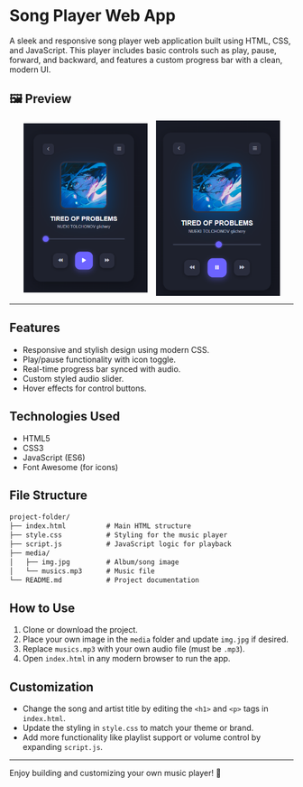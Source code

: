 # Song Player Web App

A sleek and responsive song player web application built using HTML, CSS, and JavaScript. This player includes basic controls such as play, pause, forward, and backward, and features a custom progress bar with a clean, modern UI.

## 🖼 Preview

<div style="display: flex; gap: 15px; flex-wrap: wrap; justify-content: center; align-items: center;">
  <img src="look/start.png" width="220"/>
  <img src="look/play.png" width="220"/>
</div>

---

## Features

- Responsive and stylish design using modern CSS.
- Play/pause functionality with icon toggle.
- Real-time progress bar synced with audio.
- Custom styled audio slider.
- Hover effects for control buttons.

## Technologies Used

- HTML5
- CSS3
- JavaScript (ES6)
- Font Awesome (for icons)

## File Structure

```
project-folder/
├── index.html          # Main HTML structure
├── style.css           # Styling for the music player
├── script.js           # JavaScript logic for playback
├── media/
│   ├── img.jpg         # Album/song image
│   └── musics.mp3      # Music file
└── README.md           # Project documentation
```

## How to Use

1. Clone or download the project.
2. Place your own image in the `media` folder and update `img.jpg` if desired.
3. Replace `musics.mp3` with your own audio file (must be `.mp3`).
4. Open `index.html` in any modern browser to run the app.

## Customization

- Change the song and artist title by editing the `<h1>` and `<p>` tags in `index.html`.
- Update the styling in `style.css` to match your theme or brand.
- Add more functionality like playlist support or volume control by expanding `script.js`.

---

Enjoy building and customizing your own music player! 🎵
